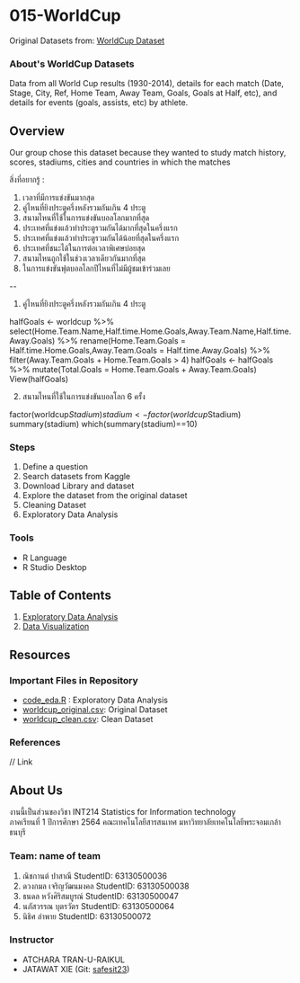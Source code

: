 # 015-WorldCup

Original Datasets from: [WorldCup Dataset](https://www.kaggle.com/mysarahmadbhat/world-cup?select=WorldCupMatches.csv)

### About's WorldCup Datasets

Data from all World Cup results (1930-2014), details for each match (Date, Stage, City, Ref, Home Team, Away Team, Goals, Goals at Half, etc), and details for events (goals, assists, etc) by athlete.

## Overview

Our group chose this dataset because they wanted to study match history, scores, stadiums, cities and countries in which the matches

สิ่งที่อยากรู้ :

1.  เวลาที่มีการแข่งขันมากสุด
2.  คู่ไหนที่ยิงประตูครึ่งหลังรวมกันเกิน 4 ประตู
3.  สนามไหนที่ใช้ในการแข่งขันบอลโลกมากที่สุด
4.  ประเทศที่แข่งแล้วทำประตูรวมกันได้มากที่สุดในครึ่งแรก
5.  ประเทศที่แข่งแล้วทำประตูรวมกันได้น้อยที่สุดในครึ่งแรก
6.  ประเทศที่ชนะได้ในการต่อเวลาพิเศษบ่อยสุด
7.  สนามไหนถูกใช้ในช่วงเวลาเดียวกันมากที่สุด
8.  ในการแข่งขันฟุตบอลโลกปีไหนที่ไม่มีผู้ชมเข้าร่วมเลย

--
1.  คู่ไหนที่ยิงประตูครึ่งหลังรวมกันเกิน 4 ประตู

halfGoals <- worldcup %>% select(Home.Team.Name,Half.time.Home.Goals,Away.Team.Name,Half.time.Away.Goals) %>% rename(Home.Team.Goals = Half.time.Home.Goals,Away.Team.Goals = Half.time.Away.Goals) %>% filter(Away.Team.Goals + Home.Team.Goals > 4)
halfGoals <- halfGoals %>% mutate(Total.Goals = Home.Team.Goals + Away.Team.Goals)
View(halfGoals)

2.  สนามไหนที่ใช้ในการแข่งขันบอลโลก 6 ครั้ง

factor(worldcup$Stadium)
stadium <- factor(worldcup$Stadium)
summary(stadium)
which(summary(stadium)==10)


### Steps

1. Define a question
2. Search datasets from Kaggle
3. Download Library and dataset
4. Explore the dataset from the original dataset
5. Cleaning Dataset
6. Exploratory Data Analysis

### Tools

- R Language
- R Studio Desktop

## Table of Contents

1. [Exploratory Data Analysis](./01_explore.md)
2. [Data Visualization]()

## Resources

### Important Files in Repository

- [code_eda.R](./code_eda.R) : Exploratory Data Analysis
- [worldcup_original.csv](./WorldCupMatches.csv): Original Dataset
- [worldcup_clean.csv](./worldcupclean.csv): Clean Dataset

### References

// Link

## About Us

งานนี้เป็นส่วนของวิชา INT214 Statistics for Information technology <br/> ภาคเรียนที่ 1 ปีการศึกษา 2564 คณะเทคโนโลยีสารสนเทศ มหาวิทยาลัยเทคโนโลยีพระจอมเกล้าธนบุรี

### Team: name of team

1. ณิชกานต์ ปาสาณี StudentID: 63130500036
2. ดวงกมล เจริญวัฒนมงคล StudentID: 63130500038
3. ธนดล หวังศิริสมบูรณ์ StudentID: 63130500047
4. นภัสวรรณ บุตรวัตร StudentID: 63130500064
5. นิธิศ ลำพาย StudentID: 63130500072

### Instructor

- ATCHARA TRAN-U-RAIKUL
- JATAWAT XIE (Git: [safesit23](https://github.com/safesit23))
